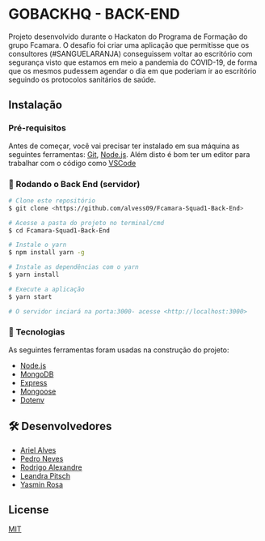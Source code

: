 # GOBACKHQ - BACK-END 
   Projeto desenvolvido durante o Hackaton do Programa de Formação do grupo Fcamara. O desafio foi criar uma aplicação que permitisse que os consultores (#SANGUELARANJA) conseguissem voltar ao escritório com segurança visto que estamos em meio a pandemia do COVID-19, de forma que os mesmos pudessem agendar o dia em que poderiam ir ao escritório seguindo os protocolos sanitários de saúde.

## Instalação

### Pré-requisitos

Antes de começar, você vai precisar ter instalado em sua máquina as seguintes ferramentas:
[Git](https://git-scm.com), [Node.js](https://nodejs.org/en/). 
Além disto é bom ter um editor para trabalhar com o código como [VSCode](https://code.visualstudio.com/)

### 🎲 Rodando o Back End (servidor)

```bash
# Clone este repositório
$ git clone <https://github.com/alvess09/Fcamara-Squad1-Back-End>

# Acesse a pasta do projeto no terminal/cmd
$ cd Fcamara-Squad1-Back-End

# Instale o yarn
$ npm install yarn -g

# Instale as dependências com o yarn
$ yarn install

# Execute a aplicação 
$ yarn start

# O servidor inciará na porta:3000- acesse <http://localhost:3000>
```
### 🚀 Tecnologias

As seguintes ferramentas foram usadas na construção do projeto:

- [Node.js](https://nodejs.org/en/)
- [MongoDB](https://docs.mongodb.com/manual/installation/)
- [Express](https://expressjs.com/pt-br/)
- [Mongoose](https://mongoosejs.com/)
- [Dotenv](https://www.npmjs.com/package/dotenv)

## 🛠 Desenvolvedores

- [Ariel Alves](https://github.com/alvess09)
- [Pedro Neves](https://github.com/tyson-neves)
- [Rodrigo Alexandre](https://github.com/narradorww)
- [Leandra Pitsch](https://github.com/lepitsch)
- [Yasmin Rosa](https://github.com/yaskisoba)

## License
[MIT](https://choosealicense.com/licenses/mit/)